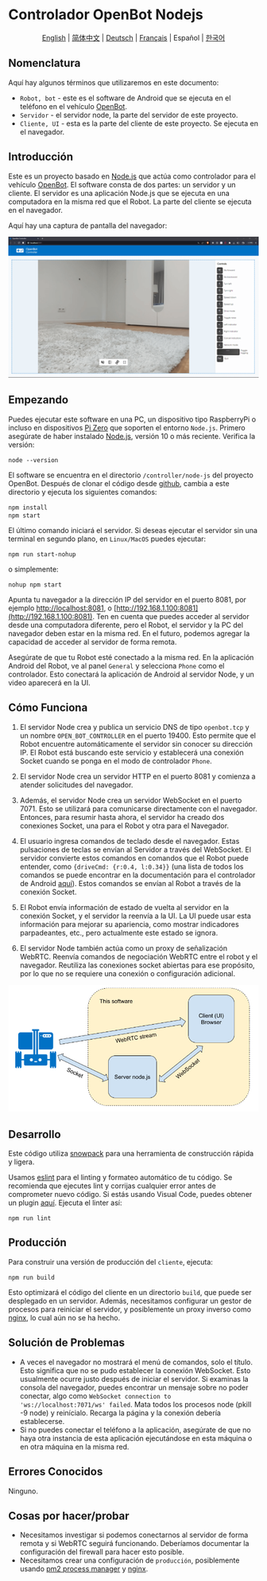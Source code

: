 # Controlador OpenBot Nodejs

<p align="center">
  <a href="README.md">English</a> |
  <a href="README.zh-CN.md">简体中文</a> |
  <a href="README.de-DE.md">Deutsch</a> |
  <a href="README.fr-FR.md">Français</a> |
  <span>Español</span> |
  <a href="README.ko-KR.md">한국어</a>
</p>

## Nomenclatura

Aquí hay algunos términos que utilizaremos en este documento:

* ```Robot, bot``` - este es el software de Android que se ejecuta en el teléfono en el vehículo [OpenBot](https://www.openbot.org/).
* ```Servidor``` - el servidor node, la parte del servidor de este proyecto.
* ```Cliente, UI``` - esta es la parte del cliente de este proyecto. Se ejecuta en el navegador.

## Introducción

Este es un proyecto basado en [Node.js](https://nodejs.org/) que actúa como controlador para el vehículo [OpenBot](https://www.openbot.org/). El software consta de dos partes: un servidor y un cliente. El servidor es una aplicación Node.js que se ejecuta en una computadora en la misma red que el Robot. La parte del cliente se ejecuta en el navegador.

Aquí hay una captura de pantalla del navegador:

![Screenshot](images/Screenshot.png "image_tooltip")

## Empezando

Puedes ejecutar este software en una PC, un dispositivo tipo RaspberryPi o incluso en dispositivos [Pi Zero](https://www.raspberrypi.com/products/raspberry-pi-zero/) que soporten el entorno ```Node.js```. Primero asegúrate de haber instalado [Node.js](https://nodejs.org/), versión 10 o más reciente. Verifica la versión:

    node --version

El software se encuentra en el directorio ```/controller/node-js``` del proyecto OpenBot. Después de clonar el código desde [github](https://github.com/isl-org/OpenBot), cambia a este directorio y ejecuta los siguientes comandos:

    npm install
    npm start

El último comando iniciará el servidor. Si deseas ejecutar el servidor sin una terminal en segundo plano, en ```Linux/MacOS``` puedes ejecutar:

    npm run start-nohup

o simplemente:

    nohup npm start

Apunta tu navegador a la dirección IP del servidor en el puerto 8081, por ejemplo [http://localhost:8081](http://localhost:8081), o [http://192.168.1.100:8081](http://192.168.1.100:8081). Ten en cuenta que puedes acceder al servidor desde una computadora diferente, pero el Robot, el servidor y la PC del navegador deben estar en la misma red. En el futuro, podemos agregar la capacidad de acceder al servidor de forma remota.

Asegúrate de que tu Robot esté conectado a la misma red. En la aplicación Android del Robot, ve al panel ```General``` y selecciona ```Phone``` como el controlador. Esto conectará la aplicación de Android al servidor Node, y un video aparecerá en la UI.

## Cómo Funciona

1. El servidor Node crea y publica un servicio DNS de tipo ```openbot.tcp``` y un nombre ```OPEN_BOT_CONTROLLER``` en el puerto 19400. Esto permite que el Robot encuentre automáticamente el servidor sin conocer su dirección IP. El Robot está buscando este servicio y establecerá una conexión Socket cuando se ponga en el modo de controlador ```Phone```.

2. El servidor Node crea un servidor HTTP en el puerto 8081 y comienza a atender solicitudes del navegador.

3. Además, el servidor Node crea un servidor WebSocket en el puerto 7071. Esto se utilizará para comunicarse directamente con el navegador. Entonces, para resumir hasta ahora, el servidor ha creado dos conexiones Socket, una para el Robot y otra para el Navegador.

4. El usuario ingresa comandos de teclado desde el navegador. Estas pulsaciones de teclas se envían al Servidor a través del WebSocket. El servidor convierte estos comandos en comandos que el Robot puede entender, como ```{driveCmd: {r:0.4, l:0.34}}``` (una lista de todos los comandos se puede encontrar en la documentación para el controlador de Android [aquí](https://github.com/isl-org/OpenBot/blob/master/docs/technical/OpenBotController.pdf)). Estos comandos se envían al Robot a través de la conexión Socket.

5. El Robot envía información de estado de vuelta al servidor en la conexión Socket, y el servidor la reenvía a la UI. La UI puede usar esta información para mejorar su apariencia, como mostrar indicadores parpadeantes, etc., pero actualmente este estado se ignora.

6. El servidor Node también actúa como un proxy de señalización WebRTC. Reenvía comandos de negociación WebRTC entre el robot y el navegador. Reutiliza las conexiones socket abiertas para ese propósito, por lo que no se requiere una conexión o configuración adicional.

![drawing](images/HowItWorks.png)

## Desarrollo

Este código utiliza [snowpack](https://www.snowpack.dev/) para una herramienta de construcción rápida y ligera.

Usamos [eslint](https://eslint.org/) para el linting y formateo automático de tu código. Se recomienda que ejecutes lint y corrijas cualquier error antes de comprometer nuevo código. Si estás usando Visual Code, puedes obtener un plugin [aquí](https://marketplace.visualstudio.com/items?itemName=dbaeumer.vscode-eslint). Ejecuta el linter así:

    npm run lint

## Producción

Para construir una versión de producción del ```cliente```, ejecuta:

    npm run build

Esto optimizará el código del cliente en un directorio ```build```, que puede ser desplegado en un servidor. Además, necesitamos configurar un gestor de procesos para reiniciar el servidor, y posiblemente un proxy inverso como [nginx](https://docs.nginx.com/nginx/admin-guide/web-server/reverse-proxy/), lo cual aún no se ha hecho.

## Solución de Problemas

* A veces el navegador no mostrará el menú de comandos, solo el título. Esto significa que no se pudo establecer la conexión WebSocket. Esto usualmente ocurre justo después de iniciar el servidor. Si examinas la consola del navegador, puedes encontrar un mensaje sobre no poder conectar, algo como ```WebSocket connection to 'ws://localhost:7071/ws' failed```. Mata todos los procesos node (pkill -9 node) y reinícialo. Recarga la página y la conexión debería establecerse.
* Si no puedes conectar el teléfono a la aplicación, asegúrate de que no haya otra instancia de esta aplicación ejecutándose en esta máquina o en otra máquina en la misma red.

## Errores Conocidos

Ninguno.

## Cosas por hacer/probar

* Necesitamos investigar si podemos conectarnos al servidor de forma remota y si WebRTC seguirá funcionando. Deberíamos documentar la configuración del firewall para hacer esto posible.
* Necesitamos crear una configuración de ```producción```, posiblemente usando [pm2 process manager](https://www.npmjs.com/package/pm2) y [nginx](https://docs.nginx.com/nginx/admin-guide/web-server/reverse-proxy/).